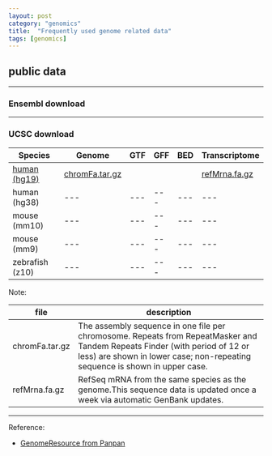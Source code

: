 ```yaml
---
layout: post
category: "genomics"
title:  "Frequently used genome related data"
tags: [genomics]
---
```


## public data

------------------------------------------------------------------------------------------------


### Ensembl download

------------------------------------------------------------------------------------------------


### UCSC download

|Species|Genome|GTF|GFF|BED|Transcriptome|
|---|---|---|---|---|---|
|[human (hg19)](http://hgdownload.soe.ucsc.edu/goldenPath/hg19/bigZips/)|[chromFa.tar.gz](http://hgdownload.soe.ucsc.edu/goldenPath/hg19/bigZips/chromFa.tar.gz)||||[refMrna.fa.gz](http://hgdownload.soe.ucsc.edu/goldenPath/hg19/bigZips/refMrna.fa.gz)|
|human (hg38)|---|---|---|---|---|
|mouse (mm10)|---|---|---|---|---|
|mouse (mm9)|---|---|---|---|---|
|zebrafish (z10)|---|---|---|---|---|

Note:

|file|description|
|---|---|
|chromFa.tar.gz|The assembly sequence in one file per chromosome. Repeats from RepeatMasker and Tandem Repeats Finder (with period of 12 or less) are shown in lower case; non-repeating sequence is shown in upper case.|
|refMrna.fa.gz|RefSeq mRNA from the same species as the genome.This sequence data is updated once a week via automatic GenBank updates.|


------------------------------------------------------------------------------------------------

Reference:

* [GenomeResource from Panpan](http://olddriver.website/GenomeResource/)
